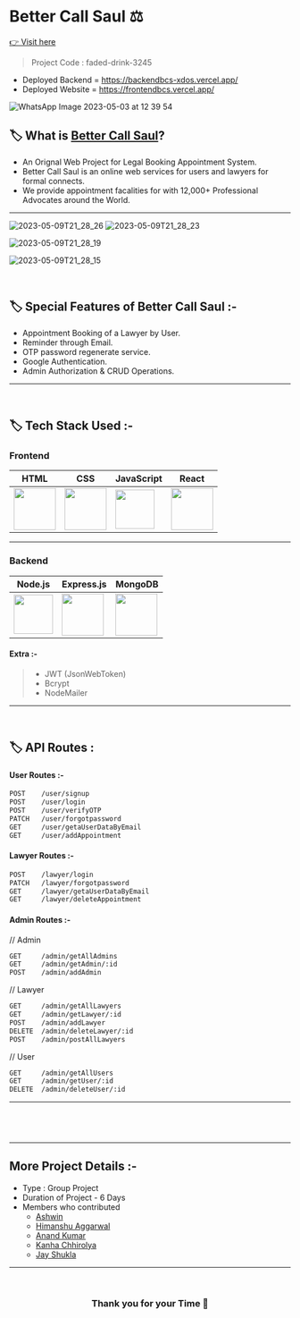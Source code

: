 # Better Call Saul ⚖️ 
 <a href="https://frontendbcs.vercel.app/"> 👉 Visit here</a>


> Project Code : faded-drink-3245 <br/>

- Deployed Backend = https://backendbcs-xdos.vercel.app/
- Deployed Website = https://frontendbcs.vercel.app/

<p align="center">
 
 ![WhatsApp Image 2023-05-03 at 12 39 54](https://github.com/Ashwin-krish-nan/faded-drink-3245/assets/113422735/170a94c4-ddf3-442d-bc6c-f8bfc3be5acf)
  </p>

## 🏷️ What is  <a href="https://frontendbcs.vercel.app/"> Better Call Saul</a>?

- An Orignal Web Project for Legal Booking Appointment System.
- Better Call Saul is an online web services for users and lawyers for formal connects.
- We provide appointment facalities for with 12,000+ Professional Advocates around the World.  

---
![2023-05-09T21_28_26](https://github.com/Ashwin-krish-nan/faded-drink-3245/assets/113422735/53fb999a-efaf-4b27-9f2f-8dc8bf38086e)
![2023-05-09T21_28_23](https://github.com/Ashwin-krish-nan/faded-drink-3245/assets/113422735/f2d4fd44-2d42-46d8-b3c2-98089bd0e853)


![2023-05-09T21_28_19](https://github.com/Ashwin-krish-nan/faded-drink-3245/assets/113422735/64815918-304a-4ea3-94a3-7d20fcbb4704)



![2023-05-09T21_28_15](https://github.com/Ashwin-krish-nan/faded-drink-3245/assets/113422735/d0229641-258c-467d-a52d-0f94a6dd7b5c)



<br/>

## 🏷️ Special Features of Better Call Saul :-

- Appointment Booking of a Lawyer by User.
- Reminder through Email.
- OTP password regenerate service.
- Google Authentication.
- Admin Authorization & CRUD Operations.

---

<br/>

## 🏷️ Tech Stack Used :-

### Frontend

| HTML                                                                                                                                                                                                                                                                                                                                                           | CSS                                                                                                                           | JavaScript                                                                                                                            | React                                                                                                                     |
  | ------------------------------------------------------------------------------------------------------------------------------ | ------------------------------------------------------------------------------------------------------------------------------ | ------------------------------------------------------------------------------------------------------------------------------ | ------------------------------------------------------------------------------------------------------------------------------ |
|  <img width="75px" src="https://user-images.githubusercontent.com/25181517/192158954-f88b5814-d510-4564-b285-dff7d6400dad.png"> | <img width="75px" src="https://user-images.githubusercontent.com/25181517/183898674-75a4a1b1-f960-4ea9-abcb-637170a00a75.png">  |  <img width="70px" src="https://user-images.githubusercontent.com/25181517/117447155-6a868a00-af3d-11eb-9cfe-245df15c9f3f.png"> | <img width="75px" src="https://user-images.githubusercontent.com/25181517/183897015-94a058a6-b86e-4e42-a37f-bf92061753e5.png"> |

---

### Backend

| Node.js                                                                                                                         | Express.js                                                                                                                                                                                                                                        | MongoDB                                                                                                       |
 | ------------------------------------------------------------------------------------------------------------------------------- | ------------------------------------------------------------------------------------------------------------------------------- | ------------------------------------------------------------------------------------------------------------- |
| <img width="70px" src="https://user-images.githubusercontent.com/112753481/229047696-de3bf177-16a0-4161-a140-dd89e4fe7b22.png"> | <img width="75px" src="https://user-images.githubusercontent.com/112753481/229164589-4e724000-542d-4deb-9e11-cca7739c2b01.png"> | <img width="75px" src="https://cdn.icon-icons.com/icons2/2415/PNG/512/mongodb_original_logo_icon_146424.png"> |


#### Extra :-

> - JWT (JsonWebToken) <br/>
> - Bcrypt <br/>
> - NodeMailer <br/>

---

<br/>

## 🏷️ API Routes :

#### User Routes :-

```bash
POST    /user/signup
POST    /user/login
POST    /user/verifyOTP
PATCH   /user/forgotpassword
GET     /user/getaUserDataByEmail
GET     /user/addAppointment
```


#### Lawyer Routes :-

```bash
POST    /lawyer/login
PATCH   /lawyer/forgotpassword
GET     /lawyer/getaUserDataByEmail
GET     /lawyer/deleteAppointment
```


#### Admin Routes :-


// Admin
```bash
GET     /admin/getAllAdmins
GET     /admin/getAdmin/:id
POST    /admin/addAdmin
```
// Lawyer
```bash
GET     /admin/getAllLawyers
GET     /admin/getLawyer/:id
POST    /admin/addLawyer
DELETE  /admin/deleteLawyer/:id
POST    /admin/postAllLawyers
```
// User
```bash
GET     /admin/getAllUsers
GET     /admin/getUser/:id
DELETE  /admin/deleteUser/:id
```
---

## <br/>
<!-- 
# Project Planning

![planning](https://user-images.githubusercontent.com/112753481/229431735-ddbee4f0-7f80-43d4-844c-a60f58fe0071.jpeg)

---

# User flow & Authentication Design ✅

![png](https://user-images.githubusercontent.com/112753481/229455850-3ca71159-9d7c-411e-af9a-04ea5058cf38.jpeg) -->

---

## More Project Details :-

- Type : Group Project
- Duration of Project - 6 Days
- Members who contributed 
  - <a href="https://www.linkedin.com/in/ashwin-385a86166">Ashwin</a>
  - <a href="https://www.linkedin.com/in/himanshu-aggarwal-6208a1137">Himanshu Aggarwal</a>
  - <a href="https://www.linkedin.com/in/anandkr21/">Anand Kumar</a>
  - <a href="https://www.linkedin.com/in/kanha-chhirolya-241368242/">Kanha Chhirolya</a>
  - <a href="">Jay Shukla</a>
---

<br/>

<h3 align="center" >Thank you for your Time 💝</h3>
